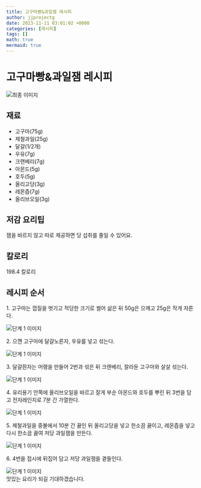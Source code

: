 ```yaml
---
title: 고구마빵&과일잼 레시피
author: jjprojectg
date: 2023-11-11 03:01:02 +0000
categories: [레시피]
tags: []
math: true
mermaid: true
---
```

<meta name="og:type" content="website"/>
<meta charset="UTF-8"/>
<div class="header">
  <h1>고구마빵&과일잼 레시피</h1>
</div>

<div class="container my-4">
  <div class="row">
    <div class="col-12 col-md-6">
      <div class="recipe-image">
        <img src="http://www.foodsafetykorea.go.kr/uploadimg/cook/10_01092_2.png" class="step-image" alt="최종 이미지"/>
      </div>
    </div>
    <div class="col-12 col-md-6">
      <div class="ingredients">
        <h2>재료</h2>
        <ul class="card">
          <li> 고구마(75g) </li>
          <li>  제철과일(25g) </li>
          <li>  달걀(1/2개) </li>
          <li> 우유(7g) </li>
          <li>  크랜베리(7g) </li>
          <li>  아몬드(5g) </li>
          <li> 호두(5g) </li>
          <li>  올리고당(3g) </li>
          <li>  레몬즙(7g) </li>
          <li> 올리브오일(3g) </li>
</ul>
      </div>
    </div>
    <div class="col-12 col-md-6">
      <div class="ingredients">
        <h2>저감 요리팁</h2>
        <div class="card"> 
          <p>
            잼을 바르지 않고 따로 제공하면 당 섭취를 줄일 수 있어요.
          </p>
        </div>
      </div>
      <div class="ingredients">
        <h2>칼로리</h2>
        <div class="card"> 
          <p>
            198.4 칼로리
          </p>
        </div>
      </div>
    </div>
  </div>

  <h2 class="my-4">레시피 순서</h2>
  <div class="card recipe-card">
    <div class="card-body recipe-step">
      <p class="card-text step-description">1. 고구마는 껍질을 벗기고 적당한
크기로 썰어 삶은 뒤 50g은
으깨고 25g은 작게 자른다.</p>
      <img src="http://www.foodsafetykorea.go.kr/uploadimg/cook/20_01092_1.JPG" alt="단계 1 이미지" class="step-image"/>
    </div>
  </div>
  <div class="card recipe-card">
    <div class="card-body recipe-step">
      <p class="card-text step-description">2. 으깬 고구마에 달걀노른자,
우유를 넣고 섞는다.</p>
      <img src="http://www.foodsafetykorea.go.kr/uploadimg/cook/20_01092_2.JPG" alt="단계 1 이미지" class="step-image"/>
    </div>
  </div>
  <div class="card recipe-card">
    <div class="card-body recipe-step">
      <p class="card-text step-description">3. 달걀흰자는 머랭을 만들어
2번과 섞은 뒤 크랜베리, 잘라둔
고구마와 살살 섞는다.</p>
      <img src="http://www.foodsafetykorea.go.kr/uploadimg/cook/20_01092_3.JPG" alt="단계 1 이미지" class="step-image"/>
    </div>
  </div>
  <div class="card recipe-card">
    <div class="card-body recipe-step">
      <p class="card-text step-description">4. 유리용기 안쪽에 올리브오일을
바르고 잘게 부순 아몬드와 호두를
뿌린 뒤 3번을 담고 전자레인지로
7분 간 가열한다.</p>
      <img src="http://www.foodsafetykorea.go.kr/uploadimg/cook/20_01092_4.JPG" alt="단계 1 이미지" class="step-image"/>
    </div>
  </div>
  <div class="card recipe-card">
    <div class="card-body recipe-step">
      <p class="card-text step-description">5. 제철과일을 중불에서 10분 간 끓인
뒤 올리고당을 넣고 한소끔 끓이고,
레몬즙을 넣고 다시 한소끔 끓여
저당 과일잼을 만든다.</p>
      <img src="http://www.foodsafetykorea.go.kr/uploadimg/cook/20_01092_5.JPG" alt="단계 1 이미지" class="step-image"/>
    </div>
  </div>
  <div class="card recipe-card">
    <div class="card-body recipe-step">
      <p class="card-text step-description">6. 4번을 접시에 뒤집어 담고 저당
과일잼을 곁들인다.</p>
      <img src="http://www.foodsafetykorea.go.kr/uploadimg/cook/20_01092_6.JPG" alt="단계 1 이미지" class="step-image"/>
    </div>
  </div>

</div>
맛있는 요리가 되길 기대하겠습니다.
